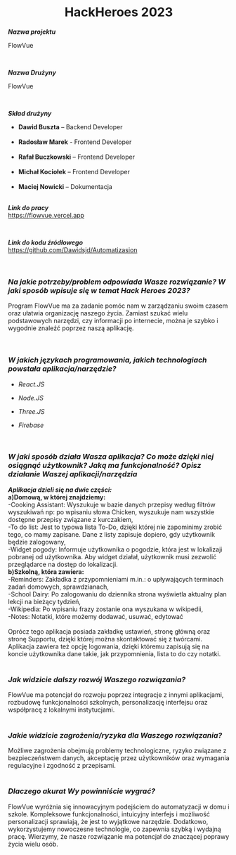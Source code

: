 <h1 align="center">HackHeroes 2023</h1>

_**Nazwa projektu**_
<p>FlowVue</p>
<br>

_**Nazwa Drużyny**_
<p>FlowVue</p>
<br>

_**Skład drużyny**_ <br>
<ul>
<li><b>Dawid Buszta</b> – Backend Developer</li><br>
<li><b>Radosław Marek</b> - Frontend Developer</li><br>
<li><b>Rafał Buczkowski</b> – Frontend Developer</li><br>
<li><b>Michał Kociołek</b> – Frontend Developer</li><br>
<li><b>Maciej Nowicki</b> –  Dokumentacja</li><br>
</ul>

_**Link do pracy**_ <br>
https://flowvue.vercel.app

<br>

_**Link do kodu źródłowego**_ <br>
https://github.com/Dawidsjd/Automatizasion

<br>

<h3>

_**Na jakie potrzeby/problem odpowiada Wasze rozwiązanie? W jaki sposób wpisuje się w temat Hack Heroes 2023?**_

</h3>

Program FlowVue ma za zadanie pomóc nam w zarządzaniu swoim czasem oraz ułatwia organizację naszego życia. Zamiast szukać wielu podstawowych narzędzi, czy informacji po internecie, można je szybko i wygodnie znaleźć poprzez naszą aplikację.

<br>

<h3>

_**W jakich językach programowania, jakich technologiach powstała aplikacja/narzędzie?**_ <br>

</h3>

<ul>
<li>

_React.JS_

</li>
<li>

_Node.JS_

</li>
<li>

_Three.JS_

</li>
<li>

_Firebase_

</li>
</ul>

<br>

<h3>

**_W jaki sposób działa Wasza aplikacja? Co może dzięki niej osiągnąć użytkownik? Jaką ma funkcjonalność?
Opisz działanie Waszej aplikacji/narzędzia_**<br>

</h3>

**_Aplikacja dzieli się na dwie części:_**<br>
**a)Domową, w której znajdziemy:<br>**
	-Cooking Assistant: Wyszukuje w bazie danych przepisy według filtrów wyszukiwań np: po wpisaniu słowa Chicken, wyszukuje nam wszystkie dostępne przepisy związane z kurczakiem,<br>
	-To do list: Jest to typowa lista To-Do, dzięki której nie zapominimy zrobić tego, co mamy zapisane. Dane z listy zapisuje dopiero, gdy użytkownik będzie zalogowany, <br>
 	-Widget pogody: Informuje użytkownika o pogodzie, która jest w lokalizaji pobranej od użytkownika. Aby widget działał, użytkownik musi zezwolić przeglądarce na dostęp do lokalizacji.
**<br>b)Szkolną, która zawiera:<br>**
	-Reminders: Zakładka z przypomnieniami m.in.: o upływających terminach zadań domowych, sprawdzianach,<br>
	-School Dairy: Po zalogowaniu do dziennika strona wyświetla aktualny plan lekcji na bieżący tydzień,<br>
	-Wikipedia: Po wpisaniu frazy zostanie ona wyszukana w wikipedii,<br>
	-Notes: Notatki, które możemy dodawać, usuwać, edytować <br><br>
 Oprócz tego aplikacja posiada zakładkę ustawień, stronę główną oraz stronę Supportu, dzięki której można skontaktować się z twórcami.<br>
Aplikacja zawiera też opcję logowania, dzięki któremu zapisują się na koncie użytkownika dane takie, jak przypomnienia, lista to do czy notatki. <br>
<br>

<h3>

**_Jak widzicie dalszy rozwój Waszego rozwiązania?_** <br>

</h3>

FlowVue ma potencjał do rozwoju poprzez integracje z innymi aplikacjami, rozbudowę funkcjonalności szkolnych, personalizację interfejsu oraz współpracę z lokalnymi instytucjami. <br><br>


<h3>

**_Jakie widzicie zagrożenia/ryzyka dla Waszego rozwiązania?_** <br>

</h3>


Możliwe zagrożenia obejmują problemy technologiczne, ryzyko związane z bezpieczeństwem danych, akceptację przez użytkowników oraz wymagania regulacyjne i zgodność z przepisami. <br><br>


<h3>

**_Dlaczego akurat Wy powinniście wygrać?_**<br>

</h3>

FlowVue wyróżnia się innowacyjnym podejściem do automatyzacji w domu i szkole. Kompleksowe funkcjonalności, intuicyjny interfejs i możliwość personalizacji sprawiają, że jest to wyjątkowe narzędzie. Dodatkowo, wykorzystujemy nowoczesne technologie, co zapewnia szybką i wydajną pracę. Wierzymy, że nasze rozwiązanie ma potencjał do znaczącej poprawy życia wielu osób.


